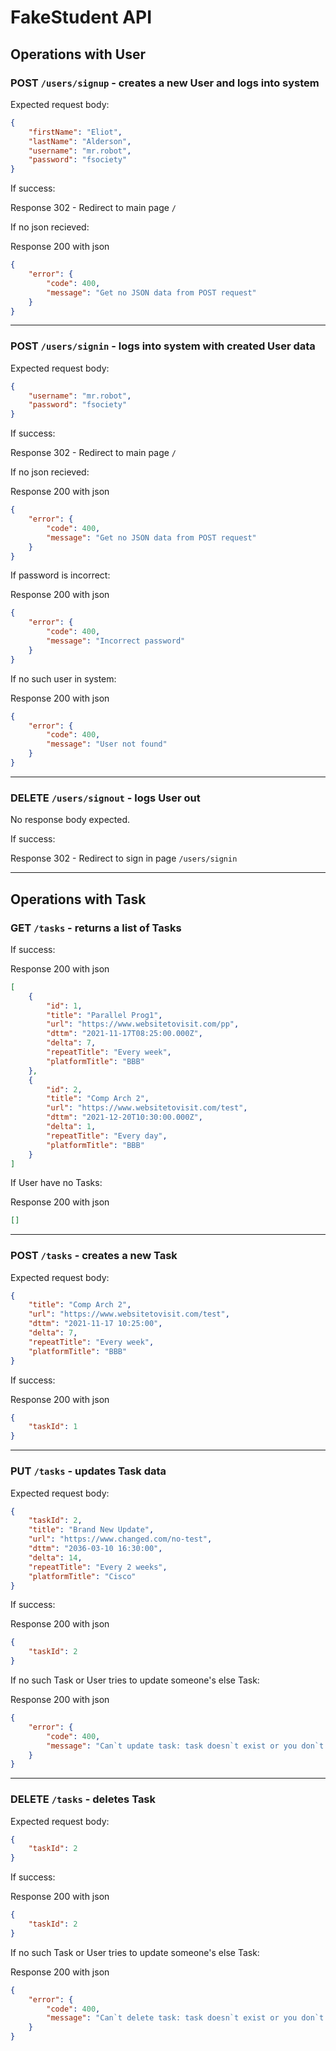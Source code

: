 # FakeStudent API

## Operations with User

### POST `/users/signup` - creates a new User and logs into system
Expected request body:
```json
{
    "firstName": "Eliot",
    "lastName": "Alderson",
    "username": "mr.robot",
    "password": "fsociety"
}
```
If success:

Response 302 - Redirect to main page `/`

If no json recieved: 

Response 200 with json
```json
{
    "error": {
        "code": 400,
        "message": "Get no JSON data from POST request"
    }
}
```

---

### POST `/users/signin` - logs into system with created User data
Expected request body:
```json
{
    "username": "mr.robot",
    "password": "fsociety"
}
```
If success:

Response 302 - Redirect to main page `/`

If no json recieved: 

Response 200 with json
```json
{
    "error": {
        "code": 400,
        "message": "Get no JSON data from POST request"
    }
}
```

If password is incorrect:

Response 200 with json
```json
{
    "error": {
        "code": 400,
        "message": "Incorrect password"
    }
}
```

If no such user in system:

Response 200 with json
```json
{
    "error": {
        "code": 400,
        "message": "User not found"
    }
}
```

---

### DELETE `/users/signout` - logs User out
No response body expected.

If success:

Response 302 - Redirect to sign in page `/users/signin`

---

## Operations with Task

### GET `/tasks` - returns a list of Tasks

If success:

Response 200 with json
```json
[
    {
        "id": 1,
        "title": "Parallel Prog1",
        "url": "https://www.websitetovisit.com/pp",
        "dttm": "2021-11-17T08:25:00.000Z",
        "delta": 7,
        "repeatTitle": "Every week",
        "platformTitle": "BBB"
    },
    {
        "id": 2,
        "title": "Comp Arch 2",
        "url": "https://www.websitetovisit.com/test",
        "dttm": "2021-12-20T10:30:00.000Z",
        "delta": 1,
        "repeatTitle": "Every day",
        "platformTitle": "BBB"
    }
]
```

If User have no Tasks:

Response 200 with json
```json
[]
```

---

### POST `/tasks` - creates a new Task
Expected request body:
```json
{
    "title": "Comp Arch 2",
    "url": "https://www.websitetovisit.com/test",
    "dttm": "2021-11-17 10:25:00",
    "delta": 7,
    "repeatTitle": "Every week",
    "platformTitle": "BBB"
}
```

If success:

Response 200 with json
```json
{
    "taskId": 1
}
```

---

### PUT `/tasks` - updates Task data
Expected request body:
```json
{
    "taskId": 2,
    "title": "Brand New Update",
    "url": "https://www.changed.com/no-test",
    "dttm": "2036-03-10 16:30:00",
    "delta": 14,
    "repeatTitle": "Every 2 weeks",
    "platformTitle": "Cisco"
}
```

If success:

Response 200 with json
```json
{
    "taskId": 2
}
```

If no such Task or User tries to update someone's else Task:

Response 200 with json
```json
{
    "error": {
        "code": 400,
        "message": "Can`t update task: task doesn`t exist or you don`t have rights to update it"
    }
}
```

---

### DELETE `/tasks` - deletes Task
Expected request body:
```json
{
    "taskId": 2
}
```

If success:

Response 200 with json
```json
{
    "taskId": 2
}
```

If no such Task or User tries to update someone's else Task:

Response 200 with json
```json
{
    "error": {
        "code": 400,
        "message": "Can`t delete task: task doesn`t exist or you don`t have rights to delete it"
    }
}
```
